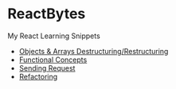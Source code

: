 # ReactBytes

My React Learning Snippets
  - [Objects & Arrays Destructuring/Restructuring](https://github.com/wireless90/ReactBytes/tree/main/Objects%20and%20Arrays)
  - [Functional Concepts](https://github.com/wireless90/ReactBytes/tree/main/Functional%20Concepts)
  - [Sending Request](https://github.com/wireless90/ReactBytes/tree/main/Sending%20Request)
  - [Refactoring](https://github.com/wireless90/ReactBytes/tree/main/Refactoring)


